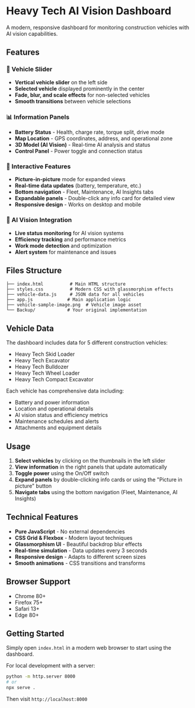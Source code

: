# Heavy Tech AI Vision Dashboard

A modern, responsive dashboard for monitoring construction vehicles with AI vision capabilities.

## Features

### 🚜 Vehicle Slider
- **Vertical vehicle slider** on the left side
- **Selected vehicle** displayed prominently in the center
- **Fade, blur, and scale effects** for non-selected vehicles
- **Smooth transitions** between vehicle selections

### 📊 Information Panels
- **Battery Status** - Health, charge rate, torque split, drive mode
- **Map Location** - GPS coordinates, address, and operational zone
- **3D Model (AI Vision)** - Real-time AI analysis and status
- **Control Panel** - Power toggle and connection status

### 🔧 Interactive Features
- **Picture-in-picture** mode for expanded views
- **Real-time data updates** (battery, temperature, etc.)
- **Bottom navigation** - Fleet, Maintenance, AI Insights tabs
- **Expandable panels** - Double-click any info card for detailed view
- **Responsive design** - Works on desktop and mobile

### 🤖 AI Vision Integration
- **Live status monitoring** for AI vision systems
- **Efficiency tracking** and performance metrics
- **Work mode detection** and optimization
- **Alert system** for maintenance and issues

## Files Structure

```
├── index.html          # Main HTML structure
├── styles.css          # Modern CSS with glassmorphism effects
├── vehicle-data.js     # JSON data for all vehicles
├── app.js             # Main application logic
├── vehicle-sample-image.png  # Vehicle image asset
└── Backup/            # Your original implementation
```

## Vehicle Data

The dashboard includes data for 5 different construction vehicles:
- Heavy Tech Skid Loader
- Heavy Tech Excavator  
- Heavy Tech Bulldozer
- Heavy Tech Wheel Loader
- Heavy Tech Compact Excavator

Each vehicle has comprehensive data including:
- Battery and power information
- Location and operational details
- AI vision status and efficiency metrics
- Maintenance schedules and alerts
- Attachments and equipment details

## Usage

1. **Select vehicles** by clicking on the thumbnails in the left slider
2. **View information** in the right panels that update automatically
3. **Toggle power** using the On/Off switch
4. **Expand panels** by double-clicking info cards or using the "Picture in picture" button
5. **Navigate tabs** using the bottom navigation (Fleet, Maintenance, AI Insights)

## Technical Features

- **Pure JavaScript** - No external dependencies
- **CSS Grid & Flexbox** - Modern layout techniques
- **Glassmorphism UI** - Beautiful backdrop blur effects
- **Real-time simulation** - Data updates every 3 seconds
- **Responsive design** - Adapts to different screen sizes
- **Smooth animations** - CSS transitions and transforms

## Browser Support

- Chrome 80+
- Firefox 75+
- Safari 13+
- Edge 80+

## Getting Started

Simply open `index.html` in a modern web browser to start using the dashboard.

For local development with a server:
```bash
python -m http.server 8000
# or
npx serve .
```

Then visit `http://localhost:8000` 